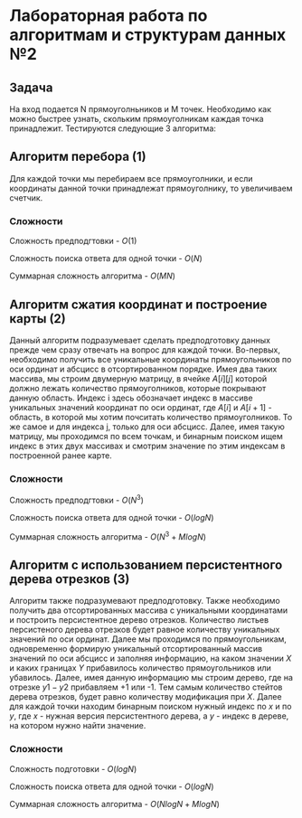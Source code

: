 # Лабораторная работа по алгоритмам и структурам данных №2

  

<h2>Задача</h2>

На вход подается N прямоуголньников и M точек. Необходимо как можно быстрее узнать, скольким прямоуголникам каждая точка принадлежит. Тестируются следующие 3 алгоритма:

  

<h2>Алгоритм перебора (1)</h2>

Для каждой точки мы перебираем все прямоуголники, и если координаты данной точки принадлежат прямоуголнику, то увеличиваем счетчик.

  

<h3>Сложности</h3>

Сложность предподгтовки - $O(1)$</br>

Сложность поиска ответа для одной точки - $O(N)$</br>

Суммарная сложность алгоритма - $O(MN)$</br>

<h2>Алгоритм сжатия координат и построение карты (2)</h2>

Данный алгоритм подразумевает сделать предподготовку данных прежде чем сразу отвечать на вопрос для каждой точки. Во-первых, необходимо получить все уникальные координаты прямоугольников по оси ординат и абсцисс в отсортированном порядке. Имея два таких массива, мы строим двумерную матрицу, в ячейке $A[i][j]$ которой должно лежать количество прямоуголников, которые покрывают данную область. Индекс i здесь обозначает индекс в массиве уникальных значений координат по оси ординат, где $A[i]$ и $A[i + 1]$ - область, в которой мы хотим почситать количество прямоуголников. То же самое и для индекса j, только для оси абсцисс. Далее, имея такую матрицу, мы проходимся по всем точкам, и бинарным поиском ищем индекс в этих двух массивах и смотрим значение по этим индексам в построенной ранее карте.

  
<h3>Сложности</h3>

Сложность предподгтовки - $O(N^3)$</br>

Сложность поиска ответа для одной точки - $O(logN)$</br>

Суммарная сложность алгоритма - $O(N^3 + MlogN)$</br>

<h2>Алгоритм с использованием персистентного дерева отрезков (3)</h2>

Алгоритм также подразумевают предподготовку. Также необходимо получить два отсортированных массива с уникальными координатами и построить персистентное дерево отрезков. Количество листьев персистеного дерева отрезков будет равное количеству уникальных значений по оси ординат. Далее мы проходимся по прямоугольникам, одновременно формирую уникальный отсортированный массив значений по оси абсцисс и заполняя информацию, на каком значении $X$ и каких границах $Y$ прибавилось количество прямоугольников или убавилось. Далее, имея данную информацию мы строим дерево, где на отрезке $y1-y2$ прибавляем +1 или -1. Тем самым количество стейтов дерева отрезков, будет равно количеству модификация при $X$. Далее для каждой точки находим бинарным поиском нужный индекс по $x$ и по $y$, где $x$ - нужная версия персистентного дерева, а $y$ - индекс в дереве, на котором нужно найти значение.

<h3>Сложности</h3>

 Сложность подготовки - $O(logN)$</br>

Сложность поиска ответа для одной точки - $O(logN)$</br>

Суммарная сложность алгоритма - $O(NlogN + MlogN)$</br>


